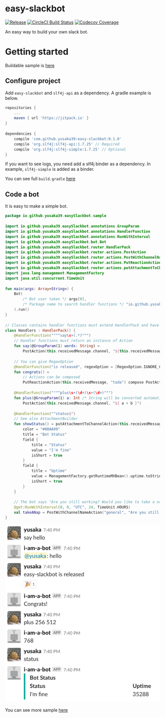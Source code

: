 # easy-slackbot
 [![Release](https://img.shields.io/jitpack/v/yusaka39/easy-slackbot.svg)](https://jitpack.io/#yusaka39/easy-slackbot)
[![CircleCI Build Status](https://img.shields.io/circleci/project/github/yusaka39/easy-slackbot/master.svg)](https://circleci.com/gh/yusaka39/easy-slackbot)
[![Codecov Coverage](https://img.shields.io/codecov/c/github/yusaka39/easy-slackbot/develop.svg)](https://codecov.io/gh/yusaka39/easy-slackbot)

An easy way to build your own slack bot.

# Getting started
Buildable sample is [here](./sample)

## Configure project
Add `easy-slackbot` and `slf4j-api` as a dependency. A gradle example is below.

```gradle
repositories {
    ...
    maven { url 'https://jitpack.io' }
}

dependencies {
    compile 'com.github.yusaka39:easy-slackbot:0.1.0'
    compile 'org.slf4j:slf4j-api:1.7.25' // Required
    compile 'org.slf4j:slf4j-simple:1.7.25' // Optional
}
```

If you want to see logs, you need add a slf4j binder as a dependency. In example, `slf4j-simple` is added as a binder.

You can see full `build.gradle` [here](./sample/build.gradle)

## Code a bot
It is easy to make a simple bot.

```kotlin
package io.github.yusaka39.easySlackbot.sample

import io.github.yusaka39.easySlackbot.annotations.GroupParam
import io.github.yusaka39.easySlackbot.annotations.HandlerFunction
import io.github.yusaka39.easySlackbot.annotations.RunWithInterval
import io.github.yusaka39.easySlackbot.bot.Bot
import io.github.yusaka39.easySlackbot.router.HandlerPack
import io.github.yusaka39.easySlackbot.router.actions.PostAction
import io.github.yusaka39.easySlackbot.router.actions.PostWithChannelNameAction
import io.github.yusaka39.easySlackbot.router.actions.PutReactionAction
import io.github.yusaka39.easySlackbot.router.actions.putAttachmentToChannelAction
import java.lang.management.ManagementFactory
import java.util.concurrent.TimeUnit

fun main(args: Array<String>) {
    Bot(
        /* Bot user token */ args[0],
        /* Package name to search handler functions */ "io.github.yusaka39.easySlackbot.sample"
    ).run()
}

// Classes contains handler functions must extend HandlerPack and have a primary constructor without arguments
class Handlers : HandlerPack() {
    @HandlerFunction("""^say\s+(.*)""")
    // Handler functions must return an instance of Action
    fun say(@GroupParam(1) words: String) =
        PostAction(this.receivedMessage.channel, "${this.receivedMessage.user.replyString}: $words")
    
    // You can give RegexOption
    @HandlerFunction("is released", regexOption = [RegexOption.IGNORE_CASE])
    fun congrats() =
        // Actions can be composed
        PutReactionAction(this.receivedMessage, "tada") compose PostAction(this.receivedMessage.channel, "Congrats!")

    @HandlerFunction("""^plus\s+(\d+)\s+(\d+)""")
    fun plus(@GroupParam(1) a: Int /* String will be converted automatically */, @GroupParam(2) b: Int) = 
        PostAction(this.receivedMessage.channel, "${ a + b }")

    @HandlerFunction("^status$")
    // See also AttachmentBuilder
    fun showStatus() = putAttachmentToChannelAction(this.receivedMessage.channel) {
        color = "#00AA99"
        title = "Bot Status"
        field {
            title = "Status"
            value = "I'm fine"
            isShort = true
        }
        field {
            title = "Uptime"
            value = ManagementFactory.getRuntimeMXBean().uptime.toString()
            isShort = true
        }
    }

    // The bot says "Are you still working? Would you like to take a nap?" every 00:00 UTC
    @get:RunWithInterval(0, 0, "UTC", 24, TimeUnit.HOURS)
    val takeANap = PostWithChannelNameAction("general", "Are you still working? Would you like to take a nap?")
}
```

![ScreenShot](./doc/screenshot.png)

You can see more sample [here](./sample/src/main/kotlin/io/github/yusaka39/easySlackbot/sample/Main.kt)
